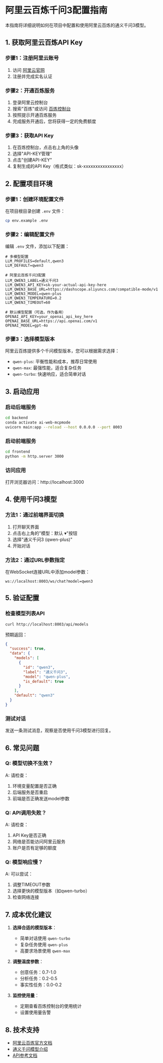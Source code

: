 # 阿里云百炼千问3配置指南

本指南将详细说明如何在项目中配置和使用阿里云百炼的通义千问3模型。

## 1. 获取阿里云百炼API Key

### 步骤1：注册阿里云账号
1. 访问 [阿里云官网](https://www.aliyun.com)
2. 注册并完成实名认证

### 步骤2：开通百炼服务
1. 登录阿里云控制台
2. 搜索"百炼"或访问 [百炼控制台](https://bailian.console.aliyun.com/)
3. 按照提示开通百炼服务
4. 完成服务开通后，您将获得一定的免费额度

### 步骤3：获取API Key
1. 在百炼控制台，点击右上角的头像
2. 选择"API-KEY管理"
3. 点击"创建API-KEY"
4. 复制生成的API Key（格式类似：sk-xxxxxxxxxxxxxxxx）

## 2. 配置项目环境

### 步骤1：创建环境配置文件
在项目根目录创建 `.env` 文件：

```bash
cp env.example .env
```

### 步骤2：编辑配置文件
编辑 `.env` 文件，添加以下配置：

```env
# 多模型配置
LLM_PROFILES=default,qwen3
LLM_DEFAULT=qwen3

# 阿里云百炼千问3配置
LLM_QWEN3_LABEL=通义千问3
LLM_QWEN3_API_KEY=sk-your-actual-api-key-here
LLM_QWEN3_BASE_URL=https://dashscope.aliyuncs.com/compatible-mode/v1
LLM_QWEN3_MODEL=qwen-plus
LLM_QWEN3_TEMPERATURE=0.2
LLM_QWEN3_TIMEOUT=60

# 默认模型配置（可选，作为备用）
OPENAI_API_KEY=your_openai_api_key_here
OPENAI_BASE_URL=https://api.openai.com/v1
OPENAI_MODEL=gpt-4o
```

### 步骤3：选择模型版本
阿里云百炼提供多个千问模型版本，您可以根据需求选择：

- `qwen-plus`: 平衡性能和成本，推荐日常使用
- `qwen-max`: 最强性能，适合复杂任务
- `qwen-turbo`: 快速响应，适合简单对话

## 3. 启动应用

### 启动后端服务
```bash
cd backend
conda activate ai-web-mcpmode
uvicorn main:app --reload --host 0.0.0.0 --port 8003
```

### 启动前端服务
```bash
cd frontend
python -m http.server 3000
```

### 访问应用
打开浏览器访问：http://localhost:3000

## 4. 使用千问3模型

### 方法1：通过前端界面切换
1. 打开聊天界面
2. 点击右上角的"模型：默认 ▾"按钮
3. 选择"通义千问3 (qwen-plus)"
4. 开始对话

### 方法2：通过URL参数指定
在WebSocket连接URL中添加model参数：
```
ws://localhost:8003/ws/chat?model=qwen3
```

## 5. 验证配置

### 检查模型列表API
```bash
curl http://localhost:8003/api/models
```

预期返回：
```json
{
  "success": true,
  "data": {
    "models": [
      {
        "id": "qwen3",
        "label": "通义千问3",
        "model": "qwen-plus",
        "is_default": true
      }
    ],
    "default": "qwen3"
  }
}
```

### 测试对话
发送一条测试消息，观察是否使用千问3模型进行回复。

## 6. 常见问题

### Q: 模型切换不生效？
A: 请检查：
1. 环境变量配置是否正确
2. 后端服务是否重启
3. 前端是否正确发送model参数

### Q: API调用失败？
A: 请检查：
1. API Key是否正确
2. 网络是否能访问阿里云服务
3. 账户是否有足够的额度

### Q: 模型响应慢？
A: 可以尝试：
1. 调整TIMEOUT参数
2. 选择更快的模型版本（如qwen-turbo）
3. 检查网络连接

## 7. 成本优化建议

1. **选择合适的模型版本**：
   - 简单对话使用 `qwen-turbo`
   - 复杂任务使用 `qwen-plus`
   - 高要求场景使用 `qwen-max`

2. **调整温度参数**：
   - 创意任务：0.7-1.0
   - 分析任务：0.2-0.5
   - 事实性任务：0.0-0.2

3. **监控使用量**：
   - 定期查看百炼控制台的使用统计
   - 设置使用量告警

## 8. 技术支持

- [阿里云百炼官方文档](https://help.aliyun.com/zh/dashscope/)
- [通义千问模型介绍](https://help.aliyun.com/zh/dashscope/developer-reference/model-introduction)
- [API参考文档](https://help.aliyun.com/zh/dashscope/developer-reference/api-details)

